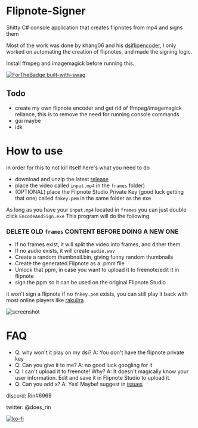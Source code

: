 # Flipnote-Signer
Shitty C# console application that creates flipnotes from mp4 and signs them

Most of the work was done by khang06 and his [dsiflipencoder](https://github.com/khang06/dsiflipencode), I only worked on automating the creation of flipnotes, and made the signing logic.

Install ffmpeg and imagemagick before running this.

[![ForTheBadge built-with-swag](http://ForTheBadge.com/images/badges/built-with-swag.svg)](https://github.com/RinLovesYou) 

## Todo
* create my own flipnote encoder and get rid of ffmpeg/imagemagick reliance, this is to remove the need for running console commands
* gui maybe
* idk

# How to use
in order for this to not kill itself here's what you need to do

* download and unzip the latest [release](https://github.com/RinLovesYou/Flipnote-Signer/releases) 
* place the video called `input.mp4` in the `frames` folder)
* (OPTIONAL) place the Flipnote Studio Private Key (good luck getting that one) called `fnkey.pem` in the same folder as the exe

As long as you have your `input.mp4` located in `frames` you can just double click `EncodeAndSign.exe`
This program will do the following

### DELETE OLD `frames` CONTENT BEFORE DOING A NEW ONE

* If no frames exist, it will split the video into frames, and dither them
* If no audio exists, it will create `audio.wav`
* Create a random thumbnail.bin, giving funny random thumbnails
* Create the generated Flipnote as a .pmm file
* Unlock that ppm, in case you want to upload it to freenote/edit it in flipnote
* sign the ppm so it can be used on the original Flipnote Studio

it won't sign a flipnote if no `fnkey.pem` exists, you can still play it back with most online players like [rakujira](https://flipnote.rakujira.jp)

![screenshot](https://media.discordapp.net/attachments/738116823035150356/812439551930007582/unknown.png)

# FAQ
* Q: why won't it play on my dsi? A: You don't have the flipnote private key
* Q: Can you give it to me? A: no good luck googling for it
* Q: I can't upload it to freenote! Why? A: It doesn't magically know your user information. Edit and save it in Flipnote Studio to upload it.
* Q: Can you add x? A: Yes! Maybe! suggest in [issues](https://github.com/RinLovesYou/Flipnote-Signer/issues)

discord: Rin#6969

twitter: @does_rin

[![ko-fi](https://www.ko-fi.com/img/githubbutton_sm.svg)](https://ko-fi.com/K3K61YCS7)
